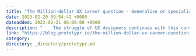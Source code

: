 ```yaml
---
title: "The Million-dollar UX career question - Generalise or specialise?"
date: 2023-02-20 09:54:42 +0000
dateadded: 2023-02-21 00:00:08 +0000
description: "    The struggle of UX designers continues with this controversial topic of diversifying or finding a niche  Continue reading on Prototypr »  "
link: "https://blog.prototypr.io/the-million-dollar-ux-career-question-generalise-or-specialise-ba76efca815a?source=rss----eb297ea1161a---4"
category:
directory: _directory/prototypr.md
---
```

